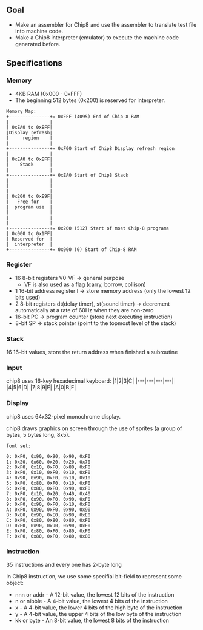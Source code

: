 ## Goal
- Make an assembler for Chip8 and use the assembler to translate test file into machine code.
- Make a Chip8 interpreter (emulator) to execute the machine code generated before.

## Specifications
### Memory
- 4KB RAM (0x000 - 0xFFF)
- The beginning 512 bytes (0x200) is reserved for interpreter.

```
Memory Map:
+---------------+= 0xFFF (4095) End of Chip-8 RAM
|               |
| 0xEA0 to 0xEFF|
|Display refresh|
|     region    |
|               |
+---------------+= 0xF00 Start of Chip8 Display refresh region
|               |
| 0xEA0 to 0xEFF|
|    Stack      |
|               |
+---------------+= 0xEA0 Start of Chip8 Stack
|               |
|               |
|               |
| 0x200 to 0xE9F|
|   Free for    |
|  program use  |
|               |
|               |
|               |
+---------------+= 0x200 (512) Start of most Chip-8 programs
| 0x000 to 0x1FF|
| Reserved for  |
|  interpreter  |
+---------------+= 0x000 (0) Start of Chip-8 RAM
```

### Register
- 16 8-bit registers V0-VF      -> general purpose
    - VF is also used as a flag (carry, borrow, collison)
- 1 16-bit address register I   -> store memory address (only the lowest 12 bits used)
- 2 8-bit registers dt(delay timer), st(sound timer)    -> decrement automatically at a rate of 60Hz when they are non-zero
- 16-bit PC     -> program counter (store next executing instruction)
- 8-bit SP      -> stack pointer (point to the topmost level of the stack)

### Stack
16 16-bit values, store the return address when finished a subroutine

### Input
chip8 uses 16-key hexadecimal keyboard:
|1|2|3|C|
|---|---|---|---|
|4|5|6|D|
|7|8|9|E|
|A|0|B|F|

### Display
chip8 uses 64x32-pixel monochrome display.

chip8 draws graphics on screen through the use of sprites (a group of bytes, 5 bytes long, 8x5).

```
font set:

0: 0xF0, 0x90, 0x90, 0x90, 0xF0
1: 0x20, 0x60, 0x20, 0x20, 0x70
2: 0xF0, 0x10, 0xF0, 0x80, 0xF0
3: 0xF0, 0x10, 0xF0, 0x10, 0xF0
4: 0x90, 0x90, 0xF0, 0x10, 0x10
5: 0xF0, 0x80, 0xF0, 0x10, 0xF0
6: 0xF0, 0x80, 0xF0, 0x90, 0xF0
7: 0xF0, 0x10, 0x20, 0x40, 0x40
8: 0xF0, 0x90, 0xF0, 0x90, 0xF0
9: 0xF0, 0x90, 0xF0, 0x10, 0xF0
A: 0xF0, 0x90, 0xF0, 0x90, 0x90
B: 0xE0, 0x90, 0xE0, 0x90, 0xE0
C: 0xF0, 0x80, 0x80, 0x80, 0xF0
D: 0xE0, 0x90, 0x90, 0x90, 0xE0
E: 0xF0, 0x80, 0xF0, 0x80, 0xF0
F: 0xF0, 0x80, 0xF0, 0x80, 0x80

```

### Instruction
35 instructions and every one has 2-byte long

In Chip8 instruction, we use some specifial bit-field to represent some object:

- nnn or addr - A 12-bit value, the lowest 12 bits of the instruction
- n or nibble - A 4-bit value, the lowest 4 bits of the instruction
- x - A 4-bit value, the lower 4 bits of the high byte of the instruction
- y - A 4-bit value, the upper 4 bits of the low byte of the instruction
- kk or byte - An 8-bit value, the lowest 8 bits of the instruction